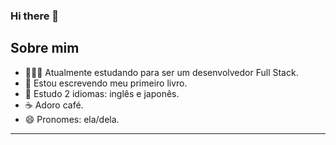 ### Hi there 👋

## Sobre mim
 - 👩🏽‍💻 Atualmente estudando para ser um desenvolvedor Full Stack.
 - 📖 Estou escrevendo meu primeiro livro.
 - 💬 Estudo 2 idiomas: inglês e japonês.
 - ☕ Adoro café.
 - 😄 Pronomes: ela/dela.

---

